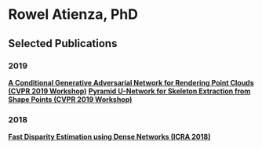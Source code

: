 # Rowel Atienza, PhD
## Selected Publications
### 2019
**[A Conditional Generative Adversarial Network for Rendering Point Clouds (CVPR 2019 Workshop)](http://openaccess.thecvf.com/content_CVPRW_2019/papers/3D-WidDGET/Atienza_A_Conditional_Generative_Adversarial_Network_for_Rendering_Point_Clouds_CVPRW_2019_paper.pdf)** 
**[Pyramid U-Network for Skeleton Extraction from Shape Points (CVPR 2019 Workshop)](http://openaccess.thecvf.com/content_CVPRW_2019/papers/SkelNetOn/Atienza_Pyramid_U-Network_for_Skeleton_Extraction_From_Shape_Points_CVPRW_2019_paper.pdf)**

### 2018
**[Fast Disparity Estimation using Dense Networks (ICRA 2018)](https://arxiv.org/abs/1805.07499)**

